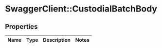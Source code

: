 # SwaggerClient::CustodialBatchBody

## Properties
Name | Type | Description | Notes
------------ | ------------- | ------------- | -------------


